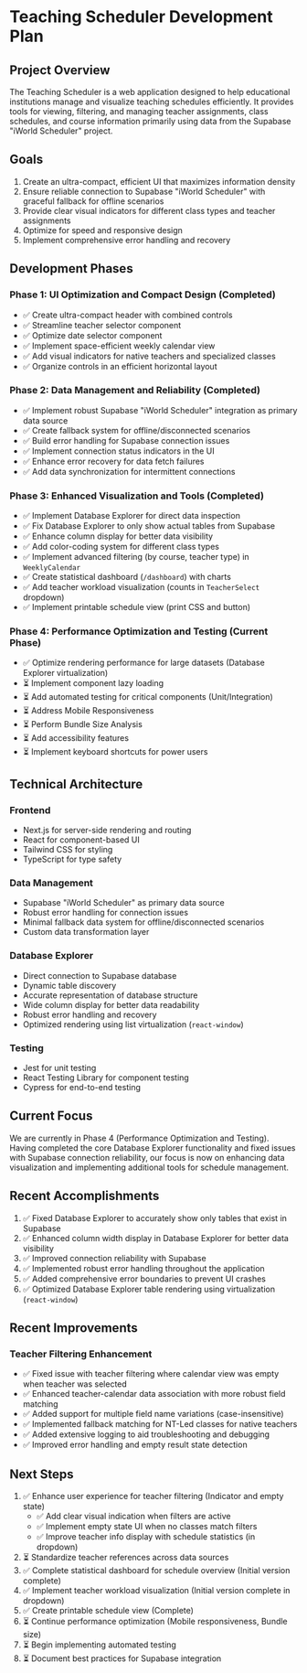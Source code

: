 # Teaching Scheduler Development Plan

## Project Overview

The Teaching Scheduler is a web application designed to help educational institutions manage and visualize teaching schedules efficiently. It provides tools for viewing, filtering, and managing teacher assignments, class schedules, and course information primarily using data from the Supabase "iWorld Scheduler" project.

## Goals

1. Create an ultra-compact, efficient UI that maximizes information density
2. Ensure reliable connection to Supabase "iWorld Scheduler" with graceful fallback for offline scenarios
3. Provide clear visual indicators for different class types and teacher assignments
4. Optimize for speed and responsive design
5. Implement comprehensive error handling and recovery

## Development Phases

### Phase 1: UI Optimization and Compact Design (Completed)
- ✅ Create ultra-compact header with combined controls
- ✅ Streamline teacher selector component
- ✅ Optimize date selector component
- ✅ Implement space-efficient weekly calendar view
- ✅ Add visual indicators for native teachers and specialized classes
- ✅ Organize controls in an efficient horizontal layout

### Phase 2: Data Management and Reliability (Completed)
- ✅ Implement robust Supabase "iWorld Scheduler" integration as primary data source
- ✅ Create fallback system for offline/disconnected scenarios
- ✅ Build error handling for Supabase connection issues
- ✅ Implement connection status indicators in the UI
- ✅ Enhance error recovery for data fetch failures
- ✅ Add data synchronization for intermittent connections

### Phase 3: Enhanced Visualization and Tools (Completed)
- ✅ Implement Database Explorer for direct data inspection
- ✅ Fix Database Explorer to only show actual tables from Supabase
- ✅ Enhance column display for better data visibility
- ✅ Add color-coding system for different class types
- ✅ Implement advanced filtering (by course, teacher type) in `WeeklyCalendar`
- ✅ Create statistical dashboard (`/dashboard`) with charts
- ✅ Add teacher workload visualization (counts in `TeacherSelect` dropdown)
- ✅ Implement printable schedule view (print CSS and button)

### Phase 4: Performance Optimization and Testing (Current Phase)
- ✅ Optimize rendering performance for large datasets (Database Explorer virtualization)
- ⏳ Implement component lazy loading
- ⏳ Add automated testing for critical components (Unit/Integration)
- ⏳ Address Mobile Responsiveness
- ⏳ Perform Bundle Size Analysis
- ⏳ Add accessibility features
- ⏳ Implement keyboard shortcuts for power users

## Technical Architecture

### Frontend
- Next.js for server-side rendering and routing
- React for component-based UI
- Tailwind CSS for styling
- TypeScript for type safety

### Data Management
- Supabase "iWorld Scheduler" as primary data source
- Robust error handling for connection issues
- Minimal fallback data system for offline/disconnected scenarios
- Custom data transformation layer

### Database Explorer
- Direct connection to Supabase database
- Dynamic table discovery
- Accurate representation of database structure
- Wide column display for better data readability
- Robust error handling and recovery
- Optimized rendering using list virtualization (`react-window`)

### Testing
- Jest for unit testing
- React Testing Library for component testing
- Cypress for end-to-end testing

## Current Focus

We are currently in Phase 4 (Performance Optimization and Testing). Having completed the core Database Explorer functionality and fixed issues with Supabase connection reliability, our focus is now on enhancing data visualization and implementing additional tools for schedule management.

## Recent Accomplishments

1. ✅ Fixed Database Explorer to accurately show only tables that exist in Supabase
2. ✅ Enhanced column width display in Database Explorer for better data visibility
3. ✅ Improved connection reliability with Supabase
4. ✅ Implemented robust error handling throughout the application
5. ✅ Added comprehensive error boundaries to prevent UI crashes
6. ✅ Optimized Database Explorer table rendering using virtualization (`react-window`)

## Recent Improvements

### Teacher Filtering Enhancement
- ✅ Fixed issue with teacher filtering where calendar view was empty when teacher was selected
- ✅ Enhanced teacher-calendar data association with more robust field matching
- ✅ Added support for multiple field name variations (case-insensitive)
- ✅ Implemented fallback matching for NT-Led classes for native teachers
- ✅ Added extensive logging to aid troubleshooting and debugging
- ✅ Improved error handling and empty result state detection

## Next Steps

1. ✅ Enhance user experience for teacher filtering (Indicator and empty state)
   - ✅ Add clear visual indication when filters are active
   - ✅ Implement empty state UI when no classes match filters
   - ✅ Improve teacher info display with schedule statistics (in dropdown)
2. ⏳ Standardize teacher references across data sources
3. ✅ Complete statistical dashboard for schedule overview (Initial version complete)
4. ✅ Implement teacher workload visualization (Initial version complete in dropdown)
5. ✅ Create printable schedule view (Complete)
6. ⏳ Continue performance optimization (Mobile responsiveness, Bundle size)
7. ⏳ Begin implementing automated testing
8. ⏳ Document best practices for Supabase integration 
